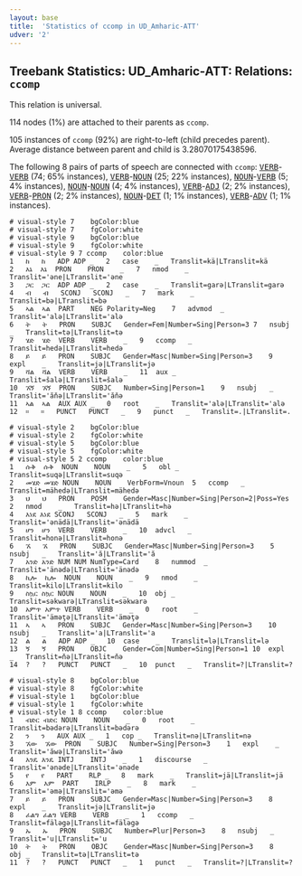 ```yaml
---
layout: base
title:  'Statistics of ccomp in UD_Amharic-ATT'
udver: '2'
---
```


## Treebank Statistics: UD_Amharic-ATT: Relations: `ccomp`

This relation is universal.

114 nodes (1%) are attached to their parents as `ccomp`.

105 instances of `ccomp` (92%) are right-to-left (child precedes parent).
Average distance between parent and child is 3.28070175438596.

The following 8 pairs of parts of speech are connected with `ccomp`: <tt><a href="am_att-pos-VERB.html">VERB</a></tt>-<tt><a href="am_att-pos-VERB.html">VERB</a></tt> (74; 65% instances), <tt><a href="am_att-pos-VERB.html">VERB</a></tt>-<tt><a href="am_att-pos-NOUN.html">NOUN</a></tt> (25; 22% instances), <tt><a href="am_att-pos-NOUN.html">NOUN</a></tt>-<tt><a href="am_att-pos-VERB.html">VERB</a></tt> (5; 4% instances), <tt><a href="am_att-pos-NOUN.html">NOUN</a></tt>-<tt><a href="am_att-pos-NOUN.html">NOUN</a></tt> (4; 4% instances), <tt><a href="am_att-pos-VERB.html">VERB</a></tt>-<tt><a href="am_att-pos-ADJ.html">ADJ</a></tt> (2; 2% instances), <tt><a href="am_att-pos-VERB.html">VERB</a></tt>-<tt><a href="am_att-pos-PRON.html">PRON</a></tt> (2; 2% instances), <tt><a href="am_att-pos-NOUN.html">NOUN</a></tt>-<tt><a href="am_att-pos-DET.html">DET</a></tt> (1; 1% instances), <tt><a href="am_att-pos-VERB.html">VERB</a></tt>-<tt><a href="am_att-pos-ADV.html">ADV</a></tt> (1; 1% instances).


~~~ conllu
# visual-style 7	bgColor:blue
# visual-style 7	fgColor:white
# visual-style 9	bgColor:blue
# visual-style 9	fgColor:white
# visual-style 9 7 ccomp	color:blue
1	ከ	ከ	ADP	ADP	_	2	case	_	Translit=kä|LTranslit=kä
2	እኔ	እኔ	PRON	PRON	_	7	nmod	_	Translit='əne|LTranslit='əne
3	ጋር	ጋር	ADP	ADP	_	2	case	_	Translit=garə|LTranslit=garə
4	ብ	ብ	SCONJ	SCONJ	_	7	mark	_	Translit=bə|LTranslit=bə
5	ኣል	ኣል	PART	NEG	Polarity=Neg	7	advmod	_	Translit='alə|LTranslit='alə
6	ት	ት	PRON	SUBJC	Gender=Fem|Number=Sing|Person=3	7	nsubj	_	Translit=tə|LTranslit=tə
7	ሄድ	ሄድ	VERB	VERB	_	9	ccomp	_	Translit=hedə|LTranslit=hedə
8	ይ	ይ	PRON	SUBJC	Gender=Masc|Number=Sing|Person=3	9	expl	_	Translit=jə|LTranslit=jə
9	ሻል	ሻል	VERB	VERB	_	11	aux	_	Translit=šalə|LTranslit=šalə
10	ኧኝ	ኧኝ	PRON	SUBJC	Number=Sing|Person=1	9	nsubj	_	Translit='ăňə|LTranslit='ăňə
11	ኣል	ኣል	AUX	AUX	_	0	root	_	Translit='alə|LTranslit='alə
12	።	።	PUNCT	PUNCT	_	9	punct	_	Translit=.|LTranslit=.

~~~


~~~ conllu
# visual-style 2	bgColor:blue
# visual-style 2	fgColor:white
# visual-style 5	bgColor:blue
# visual-style 5	fgColor:white
# visual-style 5 2 ccomp	color:blue
1	ሱቅ	ሱቅ	NOUN	NOUN	_	5	obl	_	Translit=suqə|LTranslit=suqə
2	መሄድ	መሄድ	NOUN	NOUN	VerbForm=Vnoun	5	ccomp	_	Translit=mähedə|LTranslit=mähedə
3	ህ	ህ	PRON	POSM	Gender=Masc|Number=Sing|Person=2|Poss=Yes	2	nmod	_	Translit=hə|LTranslit=hə
4	እነደ	እነደ	SCONJ	SCONJ	_	5	mark	_	Translit='ənädä|LTranslit='ənädä
5	ሆን	ሆን	VERB	VERB	_	10	advcl	_	Translit=honə|LTranslit=honə
6	ኧ	ኧ	PRON	SUBJC	Gender=Masc|Number=Sing|Person=3	5	nsubj	_	Translit='ă|LTranslit='ă
7	አንድ	አንድ	NUM	NUM	NumType=Card	8	nummod	_	Translit='änədə|LTranslit='änədə
8	ኪሎ	ኪሎ	NOUN	NOUN	_	9	nmod	_	Translit=kilo|LTranslit=kilo
9	ስኳር	ስኳር	NOUN	NOUN	_	10	obj	_	Translit=səkwarə|LTranslit=səkwarə
10	አምጥ	አምጥ	VERB	VERB	_	0	root	_	Translit='äməţə|LTranslit='äməţə
11	ኣ	ኣ	PRON	SUBJC	Gender=Masc|Number=Sing|Person=3	10	nsubj	_	Translit='a|LTranslit='a
12	ል	ል	ADP	ADP	_	10	case	_	Translit=lə|LTranslit=lə
13	ኝ	ኝ	PRON	OBJC	Gender=Com|Number=Sing|Person=1	10	expl	_	Translit=ňə|LTranslit=ňə
14	?	?	PUNCT	PUNCT	_	10	punct	_	Translit=?|LTranslit=?

~~~


~~~ conllu
# visual-style 8	bgColor:blue
# visual-style 8	fgColor:white
# visual-style 1	bgColor:blue
# visual-style 1	fgColor:white
# visual-style 1 8 ccomp	color:blue
1	ብድር	ብድር	NOUN	NOUN	_	0	root	_	Translit=bədərə|LTranslit=bədərə
2	ን	ን	AUX	AUX	_	1	cop	_	Translit=nə|LTranslit=nə
3	ኧው	ኧው	PRON	SUBJC	Number=Sing|Person=3	1	expl	_	Translit='ăwə|LTranslit='ăwə
4	እንዴ	እንዴ	INTJ	INTJ	_	1	discourse	_	Translit='ənəde|LTranslit='ənəde
5	የ	የ	PART	RLP	_	8	mark	_	Translit=jä|LTranslit=jä
6	እም	እም	PART	IRLP	_	8	mark	_	Translit='əmə|LTranslit='əmə
7	ይ	ይ	PRON	SUBJC	Gender=Masc|Number=Sing|Person=3	8	expl	_	Translit=jə|LTranslit=jə
8	ፈልግ	ፈልግ	VERB	VERB	_	1	ccomp	_	Translit=fäləgə|LTranslit=fäləgə
9	ኡ	ኡ	PRON	SUBJC	Number=Plur|Person=3	8	nsubj	_	Translit='u|LTranslit='u
10	ት	ት	PRON	OBJC	Gender=Masc|Number=Sing|Person=3	8	obj	_	Translit=tə|LTranslit=tə
11	?	?	PUNCT	PUNCT	_	1	punct	_	Translit=?|LTranslit=?

~~~



